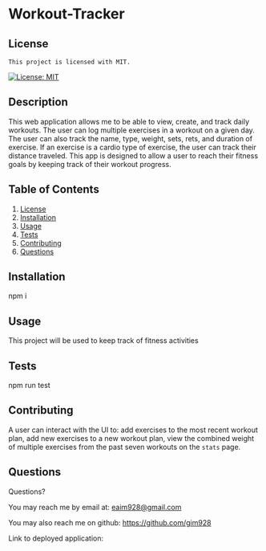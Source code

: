 # Workout-Tracker

## License

    This project is licensed with MIT.

[![License: MIT](https://img.shields.io/badge/License-MIT-yellow.svg)](https://opensource.org/licenses/MIT)

## Description

This web application allows me to be able to view, create, and track daily workouts. The user can log multiple exercises in a workout on a given day. The user can also track the name, type, weight, sets, rets, and duration of exercise. If an exercise is a cardio type of exercise, the user can track their distance traveled. This app is designed to allow a user to reach their fitness goals by keeping track of their workout progress.

## Table of Contents

1. [License](#license)
2. [Installation](#installation)
3. [Usage](#usage)
4. [Tests](#tests)
5. [Contributing](#contributing)
6. [Questions](#questions)

## Installation

npm i

## Usage

This project will be used to keep track of fitness activities

## Tests

npm run test

## Contributing

A user can interact with the UI to: add exercises to the most recent workout plan, add new exercises to a new workout plan, view the combined weight of multiple exercises from the past seven workouts on the `stats` page.

## Questions

Questions?

You may reach me by email at: <eaim928@gmail.com>

You may also reach me on github: <https://github.com/gim928>

Link to deployed application:
